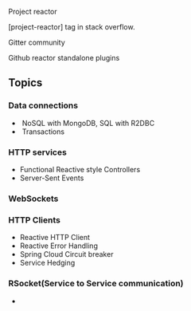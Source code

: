 Project reactor

[project-reactor] tag in stack overflow.

Gitter community

Github reactor standalone plugins





## Topics

### Data connections

- ​	NoSQL with MongoDB, SQL with R2DBC
- ​	Transactions

### HTTP services

- Functional Reactive style Controllers
- Server-Sent Events

### WebSockets

### HTTP Clients

- Reactive HTTP Client
- Reactive Error Handling
- Spring Cloud Circuit breaker
- Service Hedging

### RSocket(Service to Service  communication)

- 



​	

